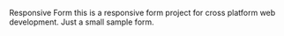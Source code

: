 Responsive Form
this is a responsive form project for cross platform web development.  Just a small sample form.
